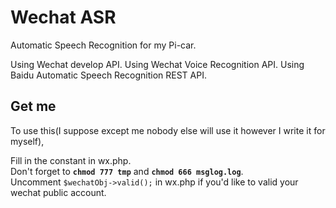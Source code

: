 # Wechat ASR

Automatic Speech Recognition for my Pi-car.

Using Wechat develop API.
Using Wechat Voice Recognition API.
Using Baidu Automatic Speech Recognition REST API.

## Get me

To use this(I suppose except me nobody else will use it however I write it for myself),

Fill in the constant in wx.php.  
Don't forget to **`chmod 777 tmp`** and **`chmod 666 msglog.log`**.  
Uncomment `$wechatObj->valid();` in wx.php if you'd like to valid your wechat public account.